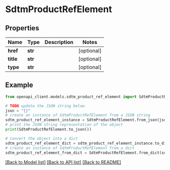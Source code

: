 # SdtmProductRefElement


## Properties

Name | Type | Description | Notes
------------ | ------------- | ------------- | -------------
**href** | **str** |  | [optional] 
**title** | **str** |  | [optional] 
**type** | **str** |  | [optional] 

## Example

```python
from openapi_client.models.sdtm_product_ref_element import SdtmProductRefElement

# TODO update the JSON string below
json = "{}"
# create an instance of SdtmProductRefElement from a JSON string
sdtm_product_ref_element_instance = SdtmProductRefElement.from_json(json)
# print the JSON string representation of the object
print(SdtmProductRefElement.to_json())

# convert the object into a dict
sdtm_product_ref_element_dict = sdtm_product_ref_element_instance.to_dict()
# create an instance of SdtmProductRefElement from a dict
sdtm_product_ref_element_from_dict = SdtmProductRefElement.from_dict(sdtm_product_ref_element_dict)
```
[[Back to Model list]](../README.md#documentation-for-models) [[Back to API list]](../README.md#documentation-for-api-endpoints) [[Back to README]](../README.md)


